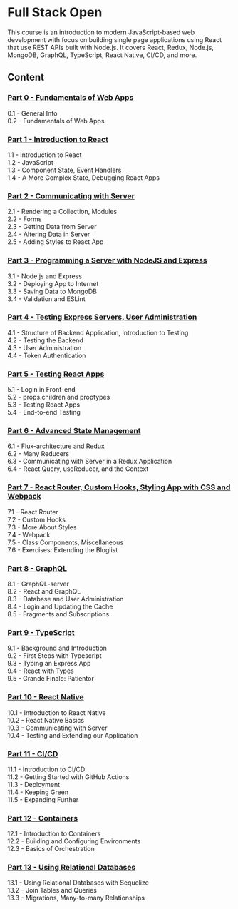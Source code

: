 # Full Stack Open

This course is an introduction to modern JavaScript-based web development with focus on building single page applications using React that use REST APIs built with Node.js. It covers React, Redux, Node.js, MongoDB, GraphQL, TypeScript, React Native, CI/CD, and more.

## Content

### [Part 0 - Fundamentals of Web Apps](https://fullstackopen.com/en/part0)  
0.1 - General Info  
0.2 - Fundamentals of Web Apps  

### [Part 1 - Introduction to React](https://fullstackopen.com/en/part1)  
1.1 - Introduction to React  
1.2 - JavaScript  
1.3 - Component State, Event Handlers  
1.4 - A More Complex State, Debugging React Apps  

### [Part 2 - Communicating with Server](https://fullstackopen.com/en/part2)  
2.1 - Rendering a Collection, Modules  
2.2 - Forms  
2.3 - Getting Data from Server  
2.4 - Altering Data in Server  
2.5 - Adding Styles to React App  

### [Part 3 - Programming a Server with NodeJS and Express](https://fullstackopen.com/en/part3)  
3.1 - Node.js and Express  
3.2 - Deploying App to Internet  
3.3 - Saving Data to MongoDB  
3.4 - Validation and ESLint  

### [Part 4 - Testing Express Servers, User Administration](https://fullstackopen.com/en/part4)  
4.1 - Structure of Backend Application, Introduction to Testing  
4.2 - Testing the Backend  
4.3 - User Administration  
4.4 - Token Authentication  

### [Part 5 - Testing React Apps](https://fullstackopen.com/en/part5)  
5.1 - Login in Front-end  
5.2 - props.children and proptypes  
5.3 - Testing React Apps  
5.4 - End-to-end Testing  

### [Part 6 - Advanced State Management](https://fullstackopen.com/en/part6)  
6.1 - Flux-architecture and Redux  
6.2 - Many Reducers  
6.3 - Communicating with Server in a Redux Application  
6.4 - React Query, useReducer, and the Context  

### [Part 7 - React Router, Custom Hooks, Styling App with CSS and Webpack](https://fullstackopen.com/en/part7)  
7.1 - React Router  
7.2 - Custom Hooks  
7.3 - More About Styles  
7.4 - Webpack  
7.5 - Class Components, Miscellaneous  
7.6 - Exercises: Extending the Bloglist  

### [Part 8 - GraphQL](https://fullstackopen.com/en/part8)  
8.1 - GraphQL-server  
8.2 - React and GraphQL  
8.3 - Database and User Administration  
8.4 - Login and Updating the Cache  
8.5 - Fragments and Subscriptions  

### [Part 9 - TypeScript](https://fullstackopen.com/en/part9)  
9.1 - Background and Introduction  
9.2 - First Steps with Typescript  
9.3 - Typing an Express App  
9.4 - React with Types  
9.5 - Grande Finale: Patientor  

### [Part 10 - React Native](https://fullstackopen.com/en/part10)  
10.1 - Introduction to React Native  
10.2 - React Native Basics  
10.3 - Communicating with Server  
10.4 - Testing and Extending our Application  

### [Part 11 - CI/CD](https://fullstackopen.com/en/part11)  
11.1 - Introduction to CI/CD  
11.2 - Getting Started with GitHub Actions  
11.3 - Deployment  
11.4 - Keeping Green  
11.5 - Expanding Further  

### [Part 12 - Containers](https://fullstackopen.com/en/part12)  
12.1 - Introduction to Containers  
12.2 - Building and Configuring Environments  
12.3 - Basics of Orchestration  

### [Part 13 - Using Relational Databases](https://fullstackopen.com/en/part13)  
13.1 - Using Relational Databases with Sequelize  
13.2 - Join Tables and Queries  
13.3 - Migrations, Many-to-many Relationships  